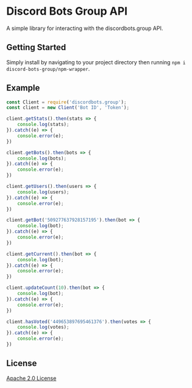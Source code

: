 # Discord Bots Group API
A simple library for interacting with the discordbots.group API.

## Getting Started
Simply install by navigating to your project directory then running `npm i discord-bots-group/npm-wrapper`.

## Example

```js
const Client = require('discordbots.group');
const client = new Client('Bot ID', 'Token');

client.getStats().then(stats => {
    console.log(stats);
}).catch((e) => {
    console.error(e);
})

client.getBots().then(bots => {
    console.log(bots);
}).catch((e) => {
    console.error(e);
})

client.getUsers().then(users => {
    console.log(users);
}).catch((e) => {
    console.error(e);
})

client.getBot('509277637928157195').then(bot => {
    console.log(bot);
}).catch((e) => {
    console.error(e);
})

client.getCurrent().then(bot => {
    console.log(bot);
}).catch((e) => {
    console.error(e);
})

client.updateCount(10).then(bot => {
    console.log(bot);
}).catch((e) => {
    console.error(e);
})

client.hasVoted('449653897695461376').then(votes => {
    console.log(votes);
}).catch((e) => {
    console.error(e);
})
```

## License
[Apache 2.0 License](https://github.com/discordbots-group/npm-wrapper/blob/master/LICENSE)